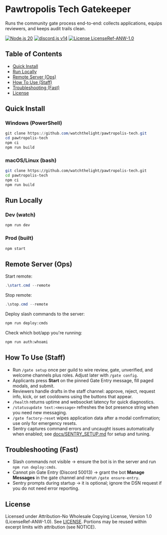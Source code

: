 # Pawtropolis Tech Gatekeeper

Runs the community gate process end-to-end: collects applications, equips reviewers, and keeps audit trails clean.

[![Node.js 20](https://img.shields.io/badge/Node.js-20.x-339933?logo=node.js&logoColor=white)](https://nodejs.org/)
[![discord.js v14](https://img.shields.io/badge/discord.js-v14-5865F2?logo=discord&logoColor=white)](https://discord.js.org/#/)
[![License LicenseRef-ANW-1.0](https://img.shields.io/badge/license-LicenseRef--ANW--1.0-0a2f5a)](LICENSE)

## Table of Contents

- [Quick Install](#quick-install)
- [Run Locally](#run-locally)
- [Remote Server (Ops)](#remote-server-ops)
- [How To Use (Staff)](#how-to-use-staff)
- [Troubleshooting (Fast)](#troubleshooting-fast)
- [License](#license)

## Quick Install

### Windows (PowerShell)

```powershell
git clone https://github.com/watchthelight/pawtropolis-tech.git
cd pawtropolis-tech
npm ci
npm run build
```

### macOS/Linux (bash)

```bash
git clone https://github.com/watchthelight/pawtropolis-tech.git
cd pawtropolis-tech
npm ci
npm run build
```

## Run Locally

### Dev (watch)

```bash
npm run dev
```

### Prod (built)

```bash
npm start
```

## Remote Server (Ops)

Start remote:

```powershell
.\start.cmd --remote
```

Stop remote:

```powershell
.\stop.cmd --remote
```

Deploy slash commands to the server:

```bash
npm run deploy:cmds
```

Check which bot/app you're running:

```bash
npm run auth:whoami
```

## How To Use (Staff)

- Run `/gate setup` once per guild to wire review, gate, unverified, and welcome channels plus roles. Adjust later with `/gate config`.
- Applicants press **Start** on the pinned Gate Entry message, fill paged modals, and submit.
- Reviewers handle drafts in the staff channel: approve, reject, request info, kick, or set cooldowns using the buttons that appear.
- `/health` returns uptime and websocket latency for quick diagnostics.
- `/statusupdate text:<message>` refreshes the bot presence string when you need new messaging.
- `/gate factory-reset` wipes application data after a modal confirmation; use only for emergency resets.
- Sentry captures command errors and uncaught issues automatically when enabled; see [docs/SENTRY_SETUP.md](docs/SENTRY_SETUP.md) for setup and tuning.

## Troubleshooting (Fast)

- Slash commands not visible -> ensure the bot is in the server and run `npm run deploy:cmds`.
- Cannot pin Gate Entry (Discord 50013) -> grant the bot **Manage Messages** in the gate channel and rerun `/gate ensure-entry`.
- Sentry prompts during startup -> it is optional; ignore the DSN request if you do not need error reporting.

## License

Licensed under Attribution-No Wholesale Copying License, Version 1.0 (LicenseRef-ANW-1.0). See [LICENSE](LICENSE). Portions may be reused within excerpt limits with attribution (see NOTICE).
